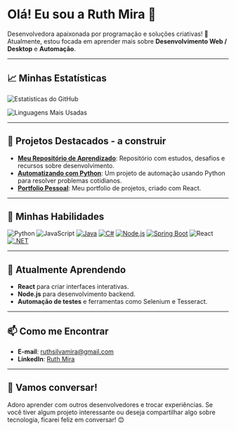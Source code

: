 # Olá! Eu sou a Ruth Mira 👋

Desenvolvedora apaixonada por programação e soluções criativas! 🚀  
Atualmente, estou focada em aprender mais sobre **Desenvolvimento Web / Desktop** e **Automação**.

---

## 📈 Minhas Estatísticas

![Estatísticas do GitHub](https://github-readme-stats.vercel.app/api?username=RuthMira&show_icons=true&theme=radical)

![Linguagens Mais Usadas](https://github-readme-stats.vercel.app/api/top-langs/?username=RuthMira&layout=compact&theme=radical)

---

## 🌟 Projetos Destacados - a construir

- [**Meu Repositório de Aprendizado**](https://github.com/RuthMira/learning-repository): Repositório com estudos, desafios e recursos sobre desenvolvimento.
- [**Automatizando com Python**](https://github.com/RuthMira/Projeto-RUDA): Um projeto de automação usando Python para resolver problemas cotidianos.
- [**Portfolio Pessoal**](https://github.com/RuthMira/portfolio): Meu portfolio de projetos, criado com React.

---

## 🚀 Minhas Habilidades

![Python](https://img.shields.io/badge/Python-blue?style=flat&logo=python)
![JavaScript](https://img.shields.io/badge/JavaScript-yellow?style=flat&logo=javascript)
[![Java](https://img.shields.io/badge/Java-red?style=flat&logo=openjdk)](https://www.java.com/)
[![C#](https://img.shields.io/badge/C%23-purple?style=flat&logo=csharp)](https://learn.microsoft.com/en-us/dotnet/csharp/)
[![Node.js](https://img.shields.io/badge/Node.js-green?style=flat&logo=node.js)](https://nodejs.org/)
[![Spring Boot](https://img.shields.io/badge/Spring%20Boot-brightgreen?style=flat&logo=springboot)](https://spring.io/projects/spring-boot)
![React](https://img.shields.io/badge/React-blue?style=flat&logo=react)
[![.NET](https://img.shields.io/badge/.NET-blueviolet?style=flat&logo=dotnet)](https://dotnet.microsoft.com/)

---

## 🎯 Atualmente Aprendendo

- **React** para criar interfaces interativas.
- **Node.js** para desenvolvimento backend.
- **Automação de testes** e ferramentas como Selenium e Tesseract.

---

## 📫 Como me Encontrar

- **E-mail**: ruthsilvamira@gmail.com
- **LinkedIn**: [Ruth Mira](https://www.linkedin.com/in/ruthmira)

---

## 💬 Vamos conversar!

Adoro aprender com outros desenvolvedores e trocar experiências. Se você tiver algum projeto interessante ou deseja compartilhar algo sobre tecnologia, ficarei feliz em conversar! 😊

